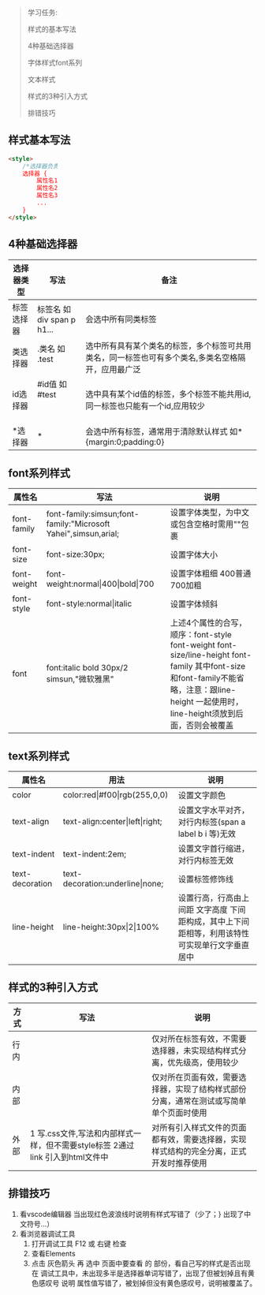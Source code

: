 > 学习任务:
>
> 样式的基本写法
>
> 4种基础选择器
>
> 字体样式font系列
>
> 文本样式
>
> 样式的3种引入方式
>
> 排错技巧

##  样式基本写法

```html
<style>
    /*选择器负责选中标签，{}中的样式就会对选中的标签有效*/
    选择器 {
        属性名1: 属性值1;
        属性名2: 属性值2;
        属性名3: 属性值3;
        ...
    }
</style>
```

## 4种基础选择器

| 选择器类型 | 写法                                      | 备注                                                         |
| ---------- | ----------------------------------------- | ------------------------------------------------------------ |
| 标签选择器 | 标签名 如 div  span  p h1...              | 会选中所有同类标签                                           |
| 类选择器   | .类名  如 .test  <p class="test red"></p> | 选中所有具有某个类名的标签，多个标签可共用类名，同一标签也可有多个类名,多类名空格隔开，应用最广泛 |
| id选择器   | #id值  如 #test  <h1 id="test"></h1>      | 选中具有某个id值的标签，多个标签不能共用id,同一标签也只能有一个id,应用较少 |
| *选择器    | *                                         | 会选中所有标签，通常用于清除默认样式 如*{margin:0;padding:0} |

## font系列样式

| 属性名      | 写法                                                         | 说明                                                         |
| ----------- | ------------------------------------------------------------ | ------------------------------------------------------------ |
| font-family | font-family:simsun;font-family:"Microsoft Yahei",simsun,arial; | 设置字体类型，为中文或包含空格时需用""包裹                   |
| font-size   | font-size:30px;                                              | 设置字体大小                                                 |
| font-weight | font-weight:normal\|400\|bold\|700                           | 设置字体粗细 400普通 700加粗                                 |
| font-style  | font-style:normal\|italic                                    | 设置字体倾斜                                                 |
| font        | font:italic bold 30px/2 simsun,"微软雅黑"                    | 上述4个属性的合写，顺序：font-style font-weight font-size/line-height font-family  其中font-size和font-family不能省略，注意：跟line-height 一起使用时，line-height须放到后面，否则会被覆盖 |

## text系列样式

| 属性名          | 用法                             | 说明                                                         |
| --------------- | -------------------------------- | ------------------------------------------------------------ |
| color           | color:red\|#f00\|rgb(255,0,0)    | 设置文字颜色                                                 |
| text-align      | text-align:center\|left\|right;  | 设置文字水平对齐，对行内标签(span a label b i 等)无效        |
| text-indent     | text-indent:2em;                 | 设置文字首行缩进，对行内标签无效                             |
| text-decoration | text-decoration:underline\|none; | 设置标签修饰线                                               |
| line-height     | line-height:30px\|2\|100%        | 设置行高，行高由上间距 文字高度 下间距构成，其中上下间距相等，利用该特性可实现单行文字垂直居中 |

## 样式的3种引入方式

| 方式 | 写法                                                         | 说明                                                         |
| ---- | ------------------------------------------------------------ | ------------------------------------------------------------ |
| 行内 | <div style="width:100px;color:red"></div>                    | 仅对所在标签有效，不需要选择器，未实现结构样式分离，优先级高，使用较少 |
| 内部 | <style>div{width:100px;color:red}</style>                    | 仅对所在页面有效，需要选择器，实现了结构样式部份分离，通常在测试或写简单单个页面时使用 |
| 外部 | 1 写.css文件,写法和内部样式一样，但不需要style标签 2通过link 引入到html文件中 | 对所有引入样式文件的页面都有效，需要选择器，实现样式结构的完全分离，正式开发时推荐使用 |

## 排错技巧

1. 看vscode编辑器  当出现红色波浪线时说明有样式写错了（少了；}  出现了中文符号...）
2. 看浏览器调试工具  
   1. 打开调试工具 F12  或 右键 检查
   2. 查看Elements
   3. 点击 灰色箭头  再  选中 页面中要查看 的  部份，看自己写的样式是否出现在 调试工具中，未出现多半是选择器单词写错了，出现了但被划掉且有黄色感叹号 说明 属性值写错了，被划掉但没有黄色感叹号，说明被覆盖了。